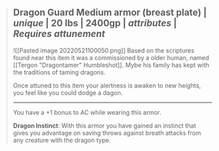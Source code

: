 > **Dragon Guard**
> Medium armor (breast plate) | *unique* | 20 lbs | 2400gp | *attributes* | *Requires attunement*
> ---
> ![[Pasted image 20220521100050.png]]
> Based on the scriptures found near this item it was a commissioned by a older human, named [[Tergon "Dragontamer" Humbleshot]]. Mybe his family has kept with the traditions of taming dragons.
> 
> Once attuned to this item your alertness is awaken to new heights, you feel like you could dodge a dagon.
> 
> ---
> You have a +1 bonus to AC while wearing this armor.
> 
>**Dragon Instinct**: With this armor you have gained an instinct that gives you advantage on saving throws against breath attacks from any creature with the dragon type. 
